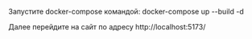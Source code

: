 Запустите docker-compose командой:
docker-compose up --build -d 
    
Далее перейдите на сайт по адресу http://localhost:5173/
